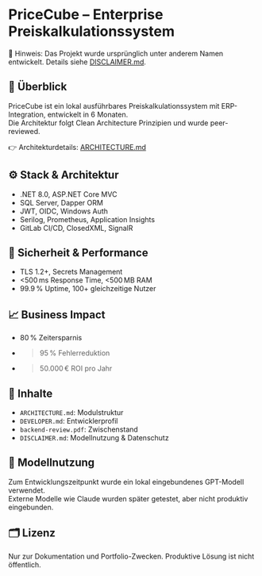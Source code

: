 # PriceCube – Enterprise Preiskalkulationssystem

📄 Hinweis: Das Projekt wurde ursprünglich unter anderem Namen entwickelt. Details siehe [DISCLAIMER.md](./DISCLAIMER.md).
## 🧭 Überblick

PriceCube ist ein lokal ausführbares Preiskalkulationssystem mit ERP-Integration, entwickelt in 6 Monaten.  
Die Architektur folgt Clean Architecture Prinzipien und wurde peer-reviewed.

👉 Architekturdetails: [ARCHITECTURE.md](./ARCHITECTURE.md)

## ⚙️ Stack & Architektur

- .NET 8.0, ASP.NET Core MVC  
- SQL Server, Dapper ORM  
- JWT, OIDC, Windows Auth  
- Serilog, Prometheus, Application Insights  
- GitLab CI/CD, ClosedXML, SignalR

## 🔐 Sicherheit & Performance

- TLS 1.2+, Secrets Management  
- <500 ms Response Time, <500 MB RAM  
- 99.9 % Uptime, 100+ gleichzeitige Nutzer

## 📈 Business Impact

- 80 % Zeitersparnis  
- >95 % Fehlerreduktion  
- >50.000 € ROI pro Jahr

## 📂 Inhalte

- `ARCHITECTURE.md`: Modulstruktur  
- `DEVELOPER.md`: Entwicklerprofil  
- `backend-review.pdf`: Zwischenstand  
- `DISCLAIMER.md`: Modellnutzung & Datenschutz

## 🧩 Modellnutzung

Zum Entwicklungszeitpunkt wurde ein lokal eingebundenes GPT-Modell verwendet.  
Externe Modelle wie Claude wurden später getestet, aber nicht produktiv eingebunden.

## 🗂️ Lizenz

Nur zur Dokumentation und Portfolio-Zwecken. Produktive Lösung ist nicht öffentlich.